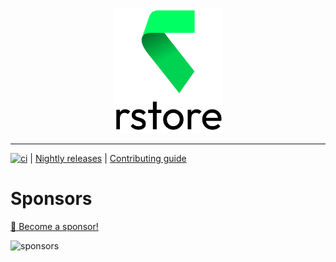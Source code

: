 <p align="center">
  <picture>
    <source media="(prefers-color-scheme: dark)" srcset="./img/LogoTextVerticalWhite.png" width="175px" height="200px">
    <source media="(prefers-color-scheme: light)" srcset="./img/LogoTextVerticalBlack.png" width="175px" height="200px">
    <img alt="rstore logo" src="./img/LogoTextVerticalBlack.png" width="175px" height="200px">
  </picture>
</p>

---

[![ci](https://github.com/Akryum/rstore/actions/workflows/ci.yml/badge.svg)](https://github.com/Akryum/rstore/actions/workflows/ci.yml) | [Nightly releases](https://nightly.akryum.dev/Akryum/rstore) | [Contributing guide](./CONTRIBUTING.md)

# Sponsors

[💚 Become a sponsor!](https://github.com/sponsors/Akryum)

![sponsors](https://akryum.netlify.app/sponsors.svg)
